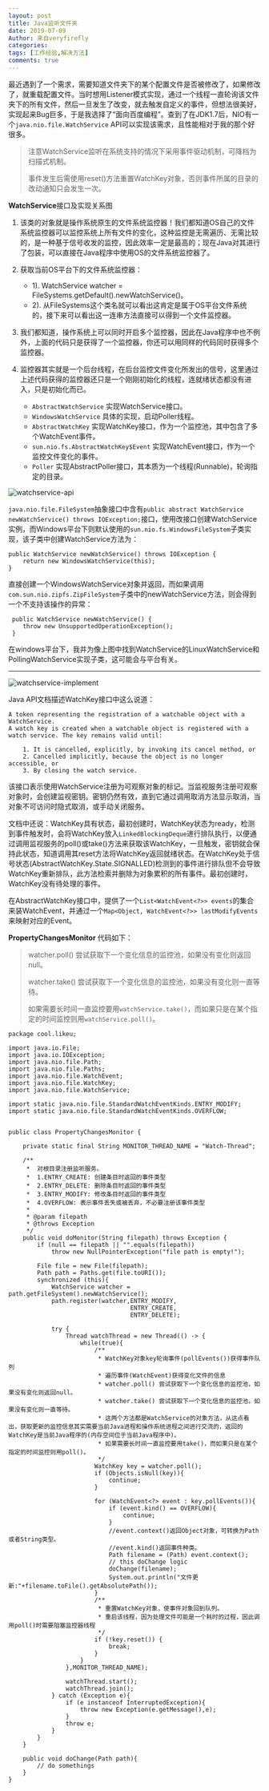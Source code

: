 ```yaml
---
layout: post
title: Java监听文件夹
date: 2019-07-09
Author: 来自veryfirefly
categories: 
tags: [工作经验,解决方法]
comments: true
---
```


最近遇到了一个需求，需要知道文件夹下的某个配置文件是否被修改了，如果修改了，就重载配置文件。当时想用Listener模式实现，通过一个线程一直轮询该文件夹下的所有文件，然后一旦发生了改变，就去触发自定义的事件，但想法很美好，实现起来Bug巨多，于是我选择了“面向百度编程”。查到了在JDK1.7后，NIO有一个`java.nio.file.WatchService` API可以实现该需求，且性能相对于我的那个好很多。


>  注意WatchService监听在系统支持的情况下采用事件驱动机制，可降档为扫描式机制。
>  
>  事件发生后需使用reset()方法重置WatchKey对象，否则事件所属的目录的改动通知只会发生一次。


**WatchService**接口及实现关系图

1. 该类的对象就是操作系统原生的文件系统监控器！我们都知道OS自己的文件系统监控器可以监控系统上所有文件的变化，这种监控是无需遍历、无需比较的，是一种基于信号收发的监控，因此效率一定是最高的；现在Java对其进行了包装，可以直接在Java程序中使用OS的文件系统监控器了。
2. 获取当前OS平台下的文件系统监控器：
	- 1). WatchService watcher = FileSystems.getDefault().newWatchService()。
	- 2). 从FileSystems这个类名就可以看出这肯定是属于OS平台文件系统的，接下来可以看出这一连串方法直接可以得到一个文件监控器。
3. 我们都知道，操作系统上可以同时开启多个监控器，因此在Java程序中也不例外，上面的代码只是获得了一个监控器，你还可以用同样的代码同时获得多个监控器。
4. 监控器其实就是一个后台线程，在后台监控文件变化所发出的信号，这里通过上述代码获得的监控器还只是一个刚刚初始化的线程，连就绪状态都没有进入，只是初始化而已。


	- `AbstractWatchService` 实现WatchService接口。
	- `WindowsWatchService` 具体的实现，启动Poller线程。
	- `AbstractWatchKey` 实现WatchKey接口，作为一个监控池，其中包含了多个WatchEvent事件。
	- `sun.nio.fs.AbstractWatchKey$Event` 实现WatchEvent接口，作为一个监控文件变化的事件。
	- `Poller` 实现AbstractPoller接口，其本质为一个线程(Runnable)，轮询指定的目录。


![watchservice-api](https://veryfirefly.github.io/images/watchservice-api.png)

`java.nio.file.FileSystem`抽象接口中含有`public abstract WatchService newWatchService() throws IOException;`接口，使用改接口创建WatchService实例，而Windows平台下则默认使用的`sun.nio.fs.WindowsFileSystem`子类实现，该子类中创建WatchService方法为：

	public WatchService newWatchService() throws IOException {
        return new WindowsWatchService(this);
    }

直接创建一个WindowsWatchService对象并返回，而如果调用`com.sun.nio.zipfs.ZipFileSystem`子类中的newWatchService方法，则会得到一个不支持该操作的异常：

	 public WatchService newWatchService() {
        throw new UnsupportedOperationException();
     }

在windows平台下，我并为像上图中找到WatchService的LinuxWatchService和PollingWatchService实现子类，这可能会与平台有关。

----------

![watchservice-implement](https://veryfirefly.github.io/images/watchservice-implement.png)

Java API文档描述WatchKey接口中这么说道：

	A token representing the registration of a watchable object with a WatchService.
	A watch key is created when a watchable object is registered with a watch service. The key remains valid until:
	
		1. It is cancelled, explicitly, by invoking its cancel method, or
		2. Cancelled implicitly, because the object is no longer accessible, or
		3. By closing the watch service.

该接口表示使用WatchService注册为可观察对象的标记。当监视服务注册可观察对象时，会创建监视密钥。密钥仍然有效，直到它通过调用取消方法显示取消，当对象不可访问时隐式取消，或手动关闭服务。

文档中还说：WatchKey具有状态，最初创建时，WatchKey状态为ready，检测到事件触发时，会将WatchKey放入`LinkedBlockingDeque`进行排队执行，以便通过调用监视服务的poll()或take()方法来获取该WatchKey，一旦触发，密钥就会保持此状态，知道调用其reset方法将WatchKey返回就绪状态。在WatchKey处于信号状态(AbstractWatchKey.State.SIGNALLED)检测到的事件进行排队但不会导致WatchKey重新排队，此方法检索并删除为对象累积的所有事件。最初创建时，WatchKey没有待处理的事件。

在AbstractWatchKey接口中，提供了一个`List<WatchEvent<?>> events`的集合来装WatchEvent，并通过一个`Map<Object, WatchEvent<?>> lastModifyEvents` 来映射对应的Event。


**PropertyChangesMonitor** 代码如下：

>  watcher.poll() 尝试获取下一个变化信息的监控池，如果没有变化则返回null。
>  
>  watcher.take() 尝试获取下一个变化信息的监控池，如果没有变化则一直等待。
>
>  如果需要长时间一直监控要用`watchService.take()`，而如果只是在某个指定的时间监控则用`watchService.poll()`。

	package cool.likeu;

	import java.io.File;
	import java.io.IOException;
	import java.nio.file.Path;
	import java.nio.file.Paths;
	import java.nio.file.WatchEvent;
	import java.nio.file.WatchKey;
	import java.nio.file.WatchService;
	
	import static java.nio.file.StandardWatchEventKinds.ENTRY_MODIFY;
	import static java.nio.file.StandardWatchEventKinds.OVERFLOW;

	
	public class PropertyChangesMonitor {
		
	    private static final String MONITOR_THREAD_NAME = "Watch-Thread";

	    /**
	     *  对根目录注册监听服务。
	     *  1.ENTRY_CREATE: 创建条目时返回的事件类型
	     *  2.ENTRY_DELETE: 删除条目时返回的事件类型
	     *  3.ENTRY_MODIFY: 修改条目时返回的事件类型
	     *  4.OVERFLOW: 表示事件丢失或被丢弃，不必要注册该事件类型
	     *
	     * @param filepath
	     * @throws Exception
	     */
	    public void doMonitor(String filepath) throws Exception {
	        if (null == filepath || "".equals(filepath))
	            throw new NullPointerException("file path is empty!");
	
	        File file = new File(filepath);
	        Path path = Paths.get(file.toURI());
	        synchronized (this){
	            WatchService watcher = path.getFileSystem().newWatchService();
	            path.register(watcher,ENTRY_MODIFY,
	                                  ENTRY_CREATE,
	                                  ENTRY_DELETE);
	
	            try {
	                Thread watchThread = new Thread(() -> {
	                    while(true){
	                        /**
	                         * WatchKey对象key轮询事件(pollEvents())获得事件队列
	                         * 遍历事件(WatchEvent)获得变化文件的信息
	                         * watcher.poll() 尝试获取下一个变化信息的监控池，如果没有变化则返回null。
	                         * watcher.take() 尝试获取下一个变化信息的监控池，如果没有变化则一直等待。
	                         * 这两个方法都是WatchService的对象方法，从这点看出，获取更新的监控信息其实需要当前Java进程和操作系统进程之间进行交流的，返回的WatchKey是当前Java程序的(内存空间位于当前Java程序中)。
	                         * 如果需要长时间一直监控要用take()，而如果只是在某个指定的时间监控则用poll()。
	                         */
	                        WatchKey key = watcher.poll();
	                        if (Objects.isNull(key)){
	                            continue;
	                        }
                        
	                        for (WatchEvent<?> event : key.pollEvents()){
	                            if (event.kind() == OVERFLOW){
	                                continue;
	                            }
	                            //event.context()返回Object对象，可转换为Path或者String类型。
	                            //event.kind()返回事件种类。
	                            Path filename = (Path) event.context();
	                            // this doChange logic
	                            doChange(filename);
	                            System.out.println("文件更新:"+filename.toFile().getAbsolutePath());
	                        }
	                        /**
	                         * 重置WatchKey对象，使事件对象回到队列。
	                         * 重启该线程，因为处理文件可能是一个耗时的过程，因此调用poll()时需要阻塞监控器线程
	                         */
	                        if (!key.reset()) {
	                            break;
	                        }
	                    }
	                },MONITOR_THREAD_NAME);
	
	                watchThread.start();
	                watchThread.join();
	            } catch (Exception e){
	                if (e instanceof InterruptedException){
	                    throw new Exception(e.getMessage(),e);
	                }
	                throw e;
	            }
	        }
	    }
	
	    public void doChange(Path path){
			// do somethings
	    }
	}